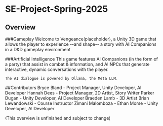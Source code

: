 # SE-Project-Spring-2025

## Overview
  ###Gameplay
    Welcome to Vengeance(placeholder), a Unity 3D game that  allows
    the player to experience --and shape-- a story with AI Companions
    in a D&D gameplay environment

  ###Artificial Intelligence
    This game features AI Companions (in the form of a party) that assist in combat & information,
    and AI NPCs that generate interactive, dynamic conversations with the player.

    The AI dialogue is powered by Ollama, the Meta LLM.

##Contributors
  Bryce Bland - Project Manager, Unity Developer, AI Developer
  Hannah Dees - Project Manager, 2D Artist, Story Writer
  Parker Dugan - Unity Developer, AI Developer
  Braeden Lamb - 3D Artist
  Brian Lewandowski - Course Instructor
  Zimani Malomboza - 
  Ethan Morse - Unity Developer, AI Developer

(This overview is unfinished and subject to change)
